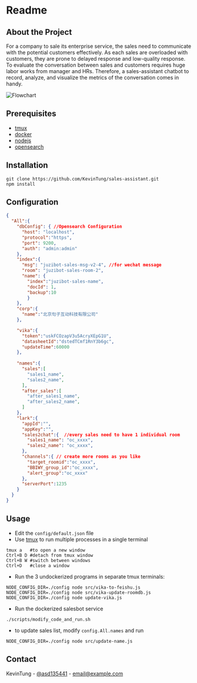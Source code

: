 # Readme


## About the Project 
For a company to sale its enterprise service, the sales need to communicate with the potential customers effectively.  As each sales are overloaded with customers, they are prone to delayed response and low-quality response.  To evaluate the conversation between sales and customers requires huge labor works from manager and HRs.  Therefore, a sales-assistant chatbot to record, analyze, and visualize the metrics of the conversation comes in handy. 

![Flowchart](https://github.com/KevinTung/sales-assistant/blob/main/assets/Flowchart.jpg)

## Prerequisites
- [tmux](https://github.com/tmux/tmux/wiki)
- [docker](https://www.docker.com/)
- [nodejs](https://nodejs.org/en/)
- [opensearch](https://opensearch.org/downloads.html)

## Installation

```
git clone https://github.com/KevinTung/sales-assistant.git
npm install 
```

## Configuration

```json
{
  "All":{
    "dbConfig": { //Opensearch Configuration
      "host": "localhost",
      "protocol":"https",
      "port": 9200,
      "auth": "admin:admin"
    },
    "index":{
      "msg": "juzibot-sales-msg-v2-4", //for wechat message
      "room": "juzibot-sales-room-2",
      "name": {
        "index":"juzibot-sales-name",
        "docId": 1,
        "backup":10
        }
    },
    "corp":{
      "name":"北京句子互动科技有限公司"
    },

    "vika":{
      "token":"uskFCOzapV3u5AcryXEpG1U",
      "datasheetId":"dstedTCmf1RnY3b6gc",
      "updateTime":60000
    },
    
    "names":{
      "sales":[
        "sales1_name",
        "sales2_name",
      ],
      "after_sales":[
        "after_sales1_name",
        "after_sales2_name",
      ]
    },
    "lark":{
      "appId":"",
      "appKey":"",
      "sales2chat":{  //every sales need to have 1 individual room
        "sales1_name": "oc_xxxx", 
        "sales2_name": "oc_xxxx",
      },
      "channels":{ // create more rooms as you like
        "target_roomid":"oc_xxxx",
        "BBIWY_group_id":"oc_xxxx",
        "alert_group":"oc_xxxx"
      },
      "serverPort":1235
    }
  } 
}
```


## Usage 

- Edit the `config/default.json` file
- Use [tmux](https://tmuxcheatsheet.com/) to run multiple processes in a single terminal

```
tmux a   #to open a new window
Ctrl+B D #detach from tmux window
Ctrl+B W #switch between windows
Ctrl+D   #close a window
```

- Run the 3 undockerized programs in separate tmux terminals: 

```
NODE_CONFIG_DIR=./config node src/vika-to-feishu.js 
NODE_CONFIG_DIR=./config node src/vika-update-roomdb.js
NODE_CONFIG_DIR=./config node update-vika.js
```

- Run the dockerized salesbot service

```shell
./scripts/modify_code_and_run.sh
```

- to update sales list, modify `config.All.names` and run

```
NODE_CONFIG_DIR=./config node src/update-name.js 
```




## Contact 
KevinTung - [@asd135441](https://twitter.com/asd135541) - email@example.com


